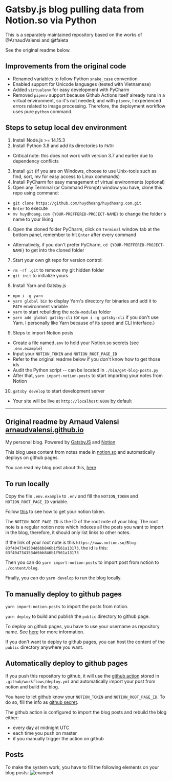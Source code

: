 # Gatsby.js blog pulling data from Notion.so via Python
This is a separately maintained repository based on the works of @ArnaudValensi and @tfaieta

See the original readme below.

## Improvements from the original code
- Renamed variables to follow Python `snake_case` convention
- Enabled support for Unicode languages (tested with Vietnamese)
- Added `virtualenv` for easy development with PyCharm
- Removed `pipenv` support because Github Actions itself already runs in a virtual environment, so it's not needed; and with `pipenv`, I experienced errors related to image processing. Therefore, the deployment workflow uses pure `python` command.

## Steps to setup local dev environment
1. Install Node.js >= 14.15.3
2. Install Python 3.8 and add its directories to `PATH`
- Critical note: this does not work with version 3.7 and earlier due to dependency conflicts

3. Install `git` (if you are on Windows, choose to use Unix-tools such as find, sort, mv for easy access to Linux commands)
4. Install PyCharm for easy management of virtual environments (optional)
5. Open any Terminal (or Command Prompt) window you have, clone this repo using command:
- `git clone https://github.com/huydhoang/huydhoang.com.git`
- `Enter` to execute
- `mv huydhoang.com {YOUR-PREFFERED-PROJECT-NAME}` to change the folder's name to your liking

6. Open the cloned folder PyCharm, click on `Terminal` window tab at the bottom panel, remember to hit `Enter` after every command
- Alternatively, if you don't prefer PyCharm, `cd {YOUR-PREFFERED-PROJECT-NAME}` to get into the cloned folder

7. Start your own git repo for version control:
- `rm -rf .git` to remove my git hidden folder
- `git init` to initialize yours

8. Install Yarn and Gatsby.js
- `npm i -g yarn`
- `yarn global bin` to display Yarn's directory for binaries and add it to `PATH` environment variable
- `yarn` to start rebuilding the `node-modules` folder
- `yarn add global gatsby-cli` (or `npm i -g gatsby-cli` if you don't use Yarn. I personally like Yarn because of its speed and CLI interface.)

9. Steps to import Notion posts
- Create a file named`.env` to hold your Notion.so secrets (see `.env.example`)
- Input your `NOTION_TOKEN` and `NOTION_ROOT_PAGE_ID`
- Refer to the original readme below if you don't know how to get those ids 
- Audit the Python script -- can be located in `./bin/get-blog-posts.py`
- After that, `yarn import-notion-posts` to start importing your notes from Notion

10. `gatsby develop` to start development server
- Your site will be live at `http://localhost:8000` by default

---
## Original readme by Arnaud Valensi [arnaudvalensi.github.io](https://arnaudvalensi.github.io/)

My personal blog. Powered by [GatsbyJS](https://www.gatsbyjs.com/) and [Notion](https://www.notion.so/)

This blog uses content from notes made in [notion.so](https://www.notion.so/) and automatically deploys on github pages.

You can read my blog post about this, [here](https://arnaudvalensi.github.io/blog/making-a-blog-using-notion-gatsby-and-github-pages/)

## To run locally

Copy the file `.env.example` to `.env` and fill the `NOTION_TOKEN` and `NOTION_ROOT_PAGE_ID` variable.

Follow [this](https://www.redgregory.com/notion/2020/6/15/9zuzav95gwzwewdu1dspweqbv481s5) to see how to get your notion token.

The `NOTION_ROOT_PAGE_ID` is the ID of the root note of your blog. The root note is a regular notion note which indexes all the posts you want to import in the blog, therefore, it should only list links to other notes.

If the link of your root note is this `https://www.notion.so/Blog-83f4047341534d6bb846b1f561a13173`, the id is this: `83f4047341534d6bb846b1f561a13173`

Then you can do `yarn import-notion-posts` to import post from notion to `./content/blog`.

Finally, you can do `yarn develop` to run the blog locally.

## To manually deploy to github pages

`yarn import-notion-posts` to import the posts from notion.

`yarn deploy` to build and publish the `public` directory to github page.

To deploy on github pages, you have to use your username as repository name. See [here](https://pages.github.com/) for more information.

If you don't want to deploy to github pages, you can host the content of the `public` directory anywhere you want.

## Automatically deploy to github pages

If you push this repository to github, it will use the [github action](https://github.com/features/actions) stored in `.github/workflows/deploy.yml` and automatically import your post from notion and build the blog.

You have to let github know your `NOTION_TOKEN` and `NOTION_ROOT_PAGE_ID`. To do so, fill the info as [github secret](https://docs.github.com/en/actions/configuring-and-managing-workflows/creating-and-storing-encrypted-secrets).

The github action is configured to import the blog posts and rebuild the blog either:

- every day at midnight UTC
- each time you push on master
- if you manually trigger the action on github

## Posts

To make the system work, you have to fill the following elements on your blog posts:
![exampel](https://user-images.githubusercontent.com/604486/95316471-24c4ee80-0894-11eb-8399-f99701b801da.png)

